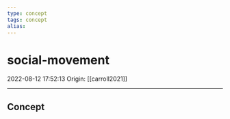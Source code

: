 ```yaml
---
type: concept
tags: concept
alias:
---
```


# social-movement

2022-08-12 17:52:13
Origin: [[carroll2021]]

---

## Concept